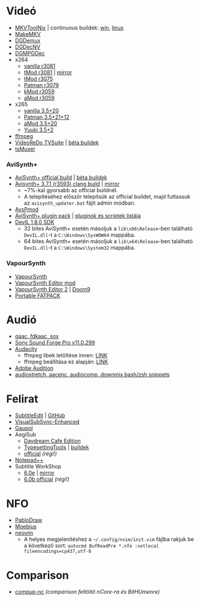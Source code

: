 # Videó
- [MKVToolNix](https://mkvtoolnix.download/downloads.html) | continuous buildek: [win](https://mkvtoolnix.download/windows/continuous/64-bit/), [linux](https://mkvtoolnix.download/appimage/continuous)
- [MakeMKV](https://www.makemkv.com/)
- [DGDemux](http://rationalqm.us/dgdemux/binaries/)
- [DGDecNV](http://rationalqm.us/dgdecnv/binaries/)
- [DGMPGDec](http://rationalqm.us/dgmpgdec/)
- x264
  - [vanilla r3081](https://artifacts.videolan.org/x264/release-win64/)
  - [tMod r3081](https://emma.cloud.tabdigital.eu/s/SK5WoB6mmcwtLJn) | [mirror](https://drive.google.com/file/d/1GwOfLl8Vdf0H0jgDYA5QvkGUpeAN8U-0)
  - [tMod r3075](https://github.com/jpsdr/x264/releases)
  - [Patman r3079](https://github.com/Patman86/x264-Mod-by-Patman/releases)
  - [kMod r3059](https://github.com/cshmnyfy/x264-kMod-patches/releases)
  - [aMod r3059](https://github.com/DJATOM/x264-aMod/releases)
- x265
  - [vanilla 3.5+20](http://msystem.waw.pl/x265/)
  - [Patman 3.5+21+12](https://github.com/Patman86/x265-Mod-by-Patman/releases)
  - [aMod 3.5+20](https://github.com/DJATOM/x265-aMod/releases/)
  - [Yuuki 3.5+2](https://down.7086.in/x265-Yuuki-Asuna/)
- [ffmpeg](https://ffmpeg.org/download.html)
- [VideoReDo TVSuite](https://ncore.pro/torrents.php?action=details&id=3248269) | [béta buildek](https://www.videoredo.net/msgBoard/index.php?resources/videoredo-tvsuite-v6-beta.3/)
- [tsMuxer](https://github.com/justdan96/tsMuxer/releases)

### AviSynth+
- [AviSynth+ official build](https://github.com/AviSynth/AviSynthPlus/releases) | [béta buildek](https://forum.doom9.org/showthread.php?t=181351)
- [Avisynth+ 3.7.1 (r3593) clang build](https://cloud01.opsdata.ch/index.php/s/xeMjWNC6biXcoeC) | [mirror](https://drive.google.com/drive/folders/1oJunPPq9C30d-ZIb_7RgXaFFaGujMoJY)
  - ~7%-kal gyorsabb az official buildnél.
  - A telepítéséhez először telepítsük az official buildet, majd futtassuk az `avisynth_updater.bat` fájlt admin módban.
- [AvsPmod](https://github.com/gispos/AvsPmod/releases)
- [AviSynth+ plugin pack](https://gitlab.com/uvz/AviSynthPlus-Plugins-Scripts) | [pluginok és scriptek listája](https://docs.google.com/spreadsheets/d/1-R-LZ2U5y6N6gV40PuYWQvXBzKCeGZ8iGDmQGpT85Jw)
- [DevIL 1.8.0 SDK](http://openil.sourceforge.net/download.php)
  - 32 bites AviSynth+ esetén másoljuk a `lib\x86\Release`-ben található `DevIL.dll`-t a `C:\Windows\SysWOW64` mappába.
  - 64 bites AviSynth+ esetén másoljuk a `lib\x64\Release`-ben található `DevIL.dll`-t a `C:\Windows\System32` mappába.

### VapourSynth
- [VapourSynth](https://github.com/vapoursynth/vapoursynth/releases)
- [VapourSynth Editor mod](https://github.com/YomikoR/VapourSynth-Editor/releases)
- [VapourSynth Editor 2](https://bitbucket.org/gundamftw/vapoursynth-editor-2/downloads/) | [Doom9](https://forum.doom9.org/showthread.php?t=181708)
- [Portable FATPACK](https://github.com/theChaosCoder/vapoursynth-portable-FATPACK/releases)

# Audió
- [qaac, fdkaac, sox](https://cloud01.opsdata.ch/index.php/s/CWptD6kwGSSisHi)
- [Sony Sound Forge Pro v11.0.299](https://ncore.pro/torrents.php?action=details&id=1728976)
- [Audacity](https://drive.google.com/file/d/1D_RFVYeRzGLObhrLnMYm3SNZfcAOL-jO)
  - ffmpeg libek letöltése innen: [LINK](https://github.com/88keyz/Zeranoe/releases/tag/20200831-4a11a6f-w32-shared)
  - ffmpeg beállítása ez alapján: [LINK](https://manual.audacityteam.org/man/installing_ffmpeg_for_windows.html)
- [Adobe Audition](https://ncore.pro/torrents.php?action=details&id=3249667)
- [audiostretch, aacenc, audiocomp, downmix bash/zsh snippets](https://github.com/encoding-hun/snippets)

# Felirat
- [SubtitleEdit](https://nikse.dk/SubtitleEdit/) | [GitHub](https://github.com/SubtitleEdit/subtitleedit/releases)
- [VisualSubSync-Enhanced](https://github.com/Red5goahead/VisualSubSync-Enhanced/releases)
- [Gaupol](https://otsaloma.io/gaupol/)
- AegiSub
  - [Daydream Cafe Edition](https://github.com/Ristellise/AegisubDC/releases)
  - [TypesettingTools](https://github.com/TypesettingTools/Aegisub) | [buildek](https://thevacuumof.space/builds/)
  - [official](https://github.com/Aegisub/Aegisub/releases) *(régi!)*
- [Notepad++](https://notepad-plus-plus.org/downloads/)
- Subtitle WorkShop
  - [6.0e](https://sourceforge.net/projects/subtitle-workshop-classic) | [mirror](https://www.videohelp.com/software/Subtitle-Workshop)
  - [6.0b official](http://subworkshop.sourceforge.net/) *(régi!)*

# NFO
- [PabloDraw](http://picoe.ca/products/pablodraw)
- [Moebius](https://github.com/blocktronics/moebius/releases)
- [neovim](https://github.com/neovim/neovim/releases)
  - A helyes megjelenítéshez a `~/.config/nvim/init.vim` fájlba rakjuk be a következő sort: `autocmd BufReadPre *.nfo :setlocal fileencodings=cp437,utf-8`

# Comparison
- [compup-nc](https://github.com/pcroland/compup-nc) *(comparison feltöltő nCore-ra és BitHUmenre)*